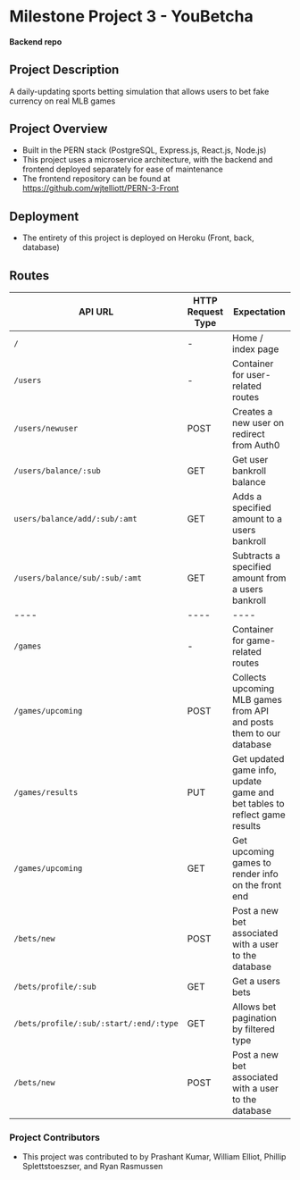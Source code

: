 # Milestone Project 3 - YouBetcha

#### Backend repo

## Project Description

A daily-updating sports betting simulation that allows users to bet fake currency on real MLB games

## Project Overview

-   Built in the PERN stack (PostgreSQL, Express.js, React.js, Node.js)
-   This project uses a microservice architecture, with the backend and frontend deployed separately for ease of maintenance
-   The frontend repository can be found at https://github.com/wjtelliott/PERN-3-Front

## Deployment

-   The entirety of this project is deployed on Heroku (Front, back, database)

## Routes

| API URL                                | HTTP Request Type | Expectation                                                               |
| -------------------------------------- | ----------------- | ------------------------------------------------------------------------- |
| `/`                                    | -                 | Home / index page                                                         |
| `/users`                               | -                 | Container for user-related routes                                         |
| `/users/newuser`                       | POST              | Creates a new user on redirect from Auth0                                 |
| `/users/balance/:sub`                  | GET               | Get user bankroll balance                                                 |
| `users/balance/add/:sub/:amt`          | GET               | Adds a specified amount to a users bankroll                               |
| `/users/balance/sub/:sub/:amt`         | GET               | Subtracts a specified amount from a users bankroll                        |
| ----                                   | ----              | ----                                                                      |
| `/games`                               | -                 | Container for game-related routes                                         |
| `/games/upcoming`                      | POST              | Collects upcoming MLB games from API and posts them to our database       |
| `/games/results`                       | PUT               | Get updated game info, update game and bet tables to reflect game results |
| `/games/upcoming`                      | GET               | Get upcoming games to render info on the front end                        |
| `/bets/new`                            | POST              | Post a new bet associated with a user to the database                     |
| `/bets/profile/:sub`                   | GET               | Get a users bets                                                          |
| `/bets/profile/:sub/:start/:end/:type` | GET               | Allows bet pagination by filtered type                                    |
| `/bets/new`                            | POST              | Post a new bet associated with a user to the database                     |

### Project Contributors

-   This project was contributed to by Prashant Kumar, William Elliot, Phillip Splettstoeszser, and Ryan Rasmussen
